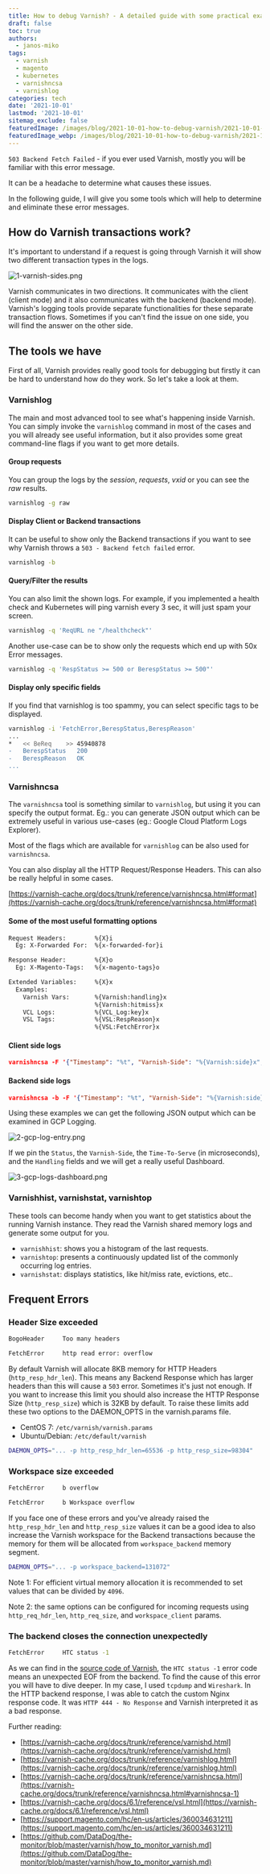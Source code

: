 ```yaml
---
title: How to debug Varnish? - A detailed guide with some practical examples
draft: false
toc: true
authors:
  - janos-miko
tags:
  - varnish
  - magento
  - kubernetes
  - varnishncsa
  - varnishlog
categories: tech
date: '2021-10-01'
lastmod: '2021-10-01'
sitemap_exclude: false
featuredImage: /images/blog/2021-10-01-how-to-debug-varnish/2021-10-01-how-to-debug-varnish.png
featuredImage_webp: /images/blog/2021-10-01-how-to-debug-varnish/2021-10-01-how-to-debug-varnish.webp
---
```


`503 Backend Fetch Failed` - if you ever used Varnish, mostly you will be familiar with this error message. 

It can be a headache to determine what causes these issues. 

In the following guide, I will give you some tools which will help to determine and eliminate these error messages.

<!--more-->

## How do Varnish transactions work?

It's important to understand if a request is going through Varnish it will show two different transaction types in the logs.

![1-varnish-sides.png](/images/blog/2021-10-01-how-to-debug-varnish/1-varnish-sides.png)

Varnish communicates in two directions. It communicates with the client (client mode) and it also communicates with the backend (backend mode). Varnish's logging tools provide separate functionalities for these separate transaction flows. Sometimes if you can't find the issue on one side, you will find the answer on the other side.

## The tools we have

First of all, Varnish provides really good tools for debugging but firstly it can be hard to understand how do they work. So let's take a look at them.

### Varnishlog

The main and most advanced tool to see what's happening inside Varnish. You can simply invoke the `varnishlog` command in most of the cases and you will already see useful information, but it also provides some great command-line flags if you want to get more details.

#### Group requests

You can group the logs by the *session*, *requests*, *vxid* or you can see the *raw* results.

```bash
varnishlog -g raw
```

#### Display Client or Backend transactions

It can be useful to show only the Backend transactions if you want to see why Varnish throws a `503 - Backend fetch failed` error.

```bash
varnishlog -b
```

#### Query/Filter the results

You can also limit the shown logs. For example, if you implemented a health check and Kubernetes will ping varnish every 3 sec, it will just spam your screen.

```bash
varnishlog -q 'ReqURL ne "/healthcheck"'
```

Another use-case can be to show only the requests which end up with 50x Error messages.

```bash
varnishlog -q 'RespStatus >= 500 or BerespStatus >= 500"'
```

#### Display only specific fields

If you find that varnishlog is too spammy, you can select specific tags to be displayed.

```bash
varnishlog -i 'FetchError,BerespStatus,BerespReason'
...
*   << BeReq    >> 45940878
-   BerespStatus   200
-   BerespReason   OK
...
```

### Varnishncsa

The `varnishncsa` tool is something similar to `varnishlog`, but using it you can specify the output format. Eg.: you can generate JSON output which can be extremely useful in various use-cases (eg.: Google Cloud Platform Logs Explorer).

Most of the flags which are available for `varnishlog` can be also used for `varnishncsa`.

You can also display all the HTTP Request/Response Headers. This can also be really helpful in some cases.

[https://varnish-cache.org/docs/trunk/reference/varnishncsa.html#format](https://varnish-cache.org/docs/trunk/reference/varnishncsa.html#format)

#### Some of the most useful formatting options

```bash
Request Headers:        %{X}i
  Eg: X-Forwarded For:  %{x-forwarded-for}i

Response Header:        %{X}o
  Eg: X-Magento-Tags:   %{x-magento-tags}o

Extended Variables:     %{X}x
  Examples:
    Varnish Vars:       %{Varnish:handling}x
                        %{Varnish:hitmiss}x
    VCL Logs:           %{VCL_Log:key}x
    VSL Tags:           %{VSL:RespReason}x
                        %{VSL:FetchError}x
```

#### Client side logs

```json
varnishncsa -F '{"Timestamp": "%t", "Varnish-Side": "%{Varnish:side}x", "Age": %{age}o, "Handling": "%{Varnish:handling}x", "Request": "%r", "Status": "%s", "Response-Reason": "%{VSL:RespReason}x", "Fetch-Error": "%{VSL:FetchError}x", "X-Forwarded-For": "%{x-forwarded-for}i", "Remote-User": "%u", "Bytes": "%b", "Time-To-Serve": %D, "User-Agent": "%{User-agent}i", "Referer": "%{Referer}i", "X-Varnish": "%{x-varnish}o", "X-Magento-Tags": "%{x-magento-tags}o"}}'
```

#### Backend side logs

```json
varnishncsa -b -F '{"Timestamp": "%t", "Varnish-Side": "%{Varnish:side}x", "Handling": "%{Varnish:handling}x", "Request": "%r", "Status": "%s", "Response-Reason": "%{VSL:RespReason}x", "Fetch-Error": "%{VSL:FetchError}x", "Bytes": "%b", "Time-To-Serve": %D}'
```

Using these examples we can get the following JSON output which can be examined in GCP Logging.

![2-gcp-log-entry.png](/images/blog/2021-10-01-how-to-debug-varnish/2-gcp-log-entry.png)

If we pin the `Status`, the `Varnish-Side`, the `Time-To-Serve` (in microseconds), and the `Handling` fields and we will get a really useful Dashboard.

![3-gcp-logs-dashboard.png](/images/blog/2021-10-01-how-to-debug-varnish/3-gcp-logs-dashboard.png)

### Varnishhist, varnishstat, varnishtop

These tools can become handy when you want to get statistics about the running Varnish instance. They read the Varnish shared memory logs and generate some output for you.

- `varnishhist`: shows you a histogram of the last requests.
- `varnishtop`: presents a continuously updated list of the commonly occurring log entries.
- `varnishstat`: displays statistics, like hit/miss rate, evictions, etc..

## Frequent Errors

### Header Size exceeded

```bash
BogoHeader     Too many headers
```
```bash
FetchError     http read error: overflow
```

By default Varnish will allocate 8KB memory for HTTP Headers (`http_resp_hdr_len`). This means any Backend Response which has larger headers than this will cause a `503` error. Sometimes it's just not enough. If you want to increase this limit you should also increase the HTTP Response Size (`http_resp_size`) which is 32KB by default. To raise these limits add these two options to the DAEMON_OPTS in the varnish.params file.

- CentOS 7: `/etc/varnish/varnish.params`
- Ubuntu/Debian: `/etc/default/varnish`

```bash
DAEMON_OPTS="... -p http_resp_hdr_len=65536 -p http_resp_size=98304"
```

### Workspace size exceeded

```bash
FetchError     b overflow
```
```bash
FetchError     b Workspace overflow
```

If you face one of these errors and you've already raised the `http_resp_hdr_len` and `http_resp_size` values it can be a good idea to also increase the Varnish workspace for the Backend transactions because the memory for them will be allocated from `workspace_backend` memory segment.

```bash
DAEMON_OPTS="... -p workspace_backend=131072"
```

Note 1: For efficient virtual memory allocation it is recommended to set values that can be divided by `4096`.

Note 2: the same options can be configured for incoming requests using `http_req_hdr_len`, `http_req_size`, and `workspace_client` params.

### The backend closes the connection unexpectedly

```bash
FetchError     HTC status -1
```

As we can find in the [source code of Varnish](https://github.com/varnishcache/varnish-cache/blob/508ae8bc149d3ad338d227a04ddc030e2045105b/include/tbl/htc.h#L41), the `HTC status -1` error code means an unexpected EOF from the backend. To find the cause of this error you will have to dive deeper. In my case, I used `tcpdump` and `Wireshark`. In the HTTP backend response, I was able to catch the custom Nginx response code. It was `HTTP 444 - No Response` and Varnish interpreted it as a bad response.


Further reading:
- [https://varnish-cache.org/docs/trunk/reference/varnishd.html](https://varnish-cache.org/docs/trunk/reference/varnishd.html)
- [https://varnish-cache.org/docs/trunk/reference/varnishlog.html](https://varnish-cache.org/docs/trunk/reference/varnishlog.html)
- [https://varnish-cache.org/docs/trunk/reference/varnishncsa.html](https://varnish-cache.org/docs/trunk/reference/varnishncsa.html#varnishncsa-1)
- [https://varnish-cache.org/docs/6.1/reference/vsl.html](https://varnish-cache.org/docs/6.1/reference/vsl.html)
- [https://support.magento.com/hc/en-us/articles/360034631211](https://support.magento.com/hc/en-us/articles/360034631211)
- [https://github.com/DataDog/the-monitor/blob/master/varnish/how_to_monitor_varnish.md](https://github.com/DataDog/the-monitor/blob/master/varnish/how_to_monitor_varnish.md)
